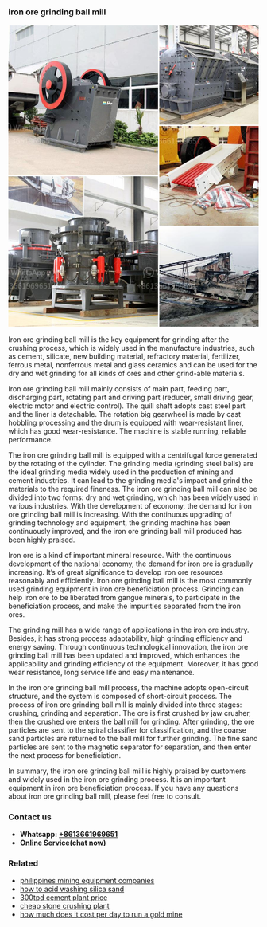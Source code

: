 <h3>iron ore grinding ball mill</h3><img src='1703042087.jpg' alt=''><p>Iron ore grinding ball mill is the key equipment for grinding after the crushing process, which is widely used in the manufacture industries, such as cement, silicate, new building material, refractory material, fertilizer, ferrous metal, nonferrous metal and glass ceramics and can be used for the dry and wet grinding for all kinds of ores and other grind-able materials.</p><p>Iron ore grinding ball mill mainly consists of main part, feeding part, discharging part, rotating part and driving part (reducer, small driving gear, electric motor and electric control). The quill shaft adopts cast steel part and the liner is detachable. The rotation big gearwheel is made by cast hobbling processing and the drum is equipped with wear-resistant liner, which has good wear-resistance. The machine is stable running, reliable performance.</p><p>The iron ore grinding ball mill is equipped with a centrifugal force generated by the rotating of the cylinder. The grinding media (grinding steel balls) are the ideal grinding media widely used in the production of mining and cement industries. It can lead to the grinding media's impact and grind the materials to the required fineness. The iron ore grinding ball mill can also be divided into two forms: dry and wet grinding, which has been widely used in various industries. With the development of economy, the demand for iron ore grinding ball mill is increasing. With the continuous upgrading of grinding technology and equipment, the grinding machine has been continuously improved, and the iron ore grinding ball mill produced has been highly praised.</p><p>Iron ore is a kind of important mineral resource. With the continuous development of the national economy, the demand for iron ore is gradually increasing. It’s of great significance to develop iron ore resources reasonably and efficiently. Iron ore grinding ball mill is the most commonly used grinding equipment in iron ore beneficiation process. Grinding can help iron ore to be liberated from gangue minerals, to participate in the beneficiation process, and make the impurities separated from the iron ores.</p><p>The grinding mill has a wide range of applications in the iron ore industry. Besides, it has strong process adaptability, high grinding efficiency and energy saving. Through continuous technological innovation, the iron ore grinding ball mill has been updated and improved, which enhances the applicability and grinding efficiency of the equipment. Moreover, it has good wear resistance, long service life and easy maintenance.</p><p>In the iron ore grinding ball mill process, the machine adopts open-circuit structure, and the system is composed of short-circuit process. The process of iron ore grinding ball mill is mainly divided into three stages: crushing, grinding and separation. The ore is first crushed by jaw crusher, then the crushed ore enters the ball mill for grinding. After grinding, the ore particles are sent to the spiral classifier for classification, and the coarse sand particles are returned to the ball mill for further grinding. The fine sand particles are sent to the magnetic separator for separation, and then enter the next process for beneficiation.</p><p>In summary, the iron ore grinding ball mill is highly praised by customers and widely used in the iron ore grinding process. It is an important equipment in iron ore beneficiation process. If you have any questions about iron ore grinding ball mill, please feel free to consult.</p><h3>Contact us</h3><ul><li><strong>Whatsapp:&nbsp;<a href="https://wa.me/8613661969651">+8613661969651</a></strong></li><li><a href="https://swt.shibang-china.com/?git&amp;zhl&amp;iron ore grinding ball mill"><strong>Online Service(chat now)</strong></a></li></ul><h3>Related</h3><ul><li><a href='philippines mining equipment companies.md'>philippines mining equipment companies</a></li><li><a href='how to acid washing silica sand.md'>how to acid washing silica sand</a></li><li><a href='300tpd cement plant price.md'>300tpd cement plant price</a></li><li><a href='cheap stone crushing plant.md'>cheap stone crushing plant</a></li><li><a href='how much does it cost per day to run a gold mine.md'>how much does it cost per day to run a gold mine</a></li></ul>
